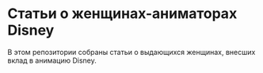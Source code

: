 # Статьи о женщинах-аниматорах Disney

В этом репозитории собраны статьи о выдающихся женщинах, внесших вклад в анимацию Disney.

